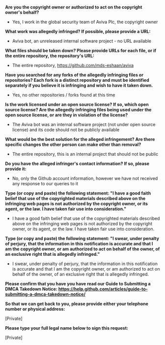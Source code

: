 __Are you the copyright owner or authorized to act on the copyright owner's behalf?__

* Yes, I work in the global security team of Aviva Plc, the copyright owner

__What work was allegedly infringed? If possible, please provide a URL:__

* Aviva bot, an unreleased internal software project - no URL available

__What files should be taken down? Please provide URLs for each file, or if the entire repository, the repository's URL:__

* The entire repository, https://github.com/mds-eshaan/aviva

__Have you searched for any forks of the allegedly infringing files or repositories? Each fork is a distinct repository and must be identified separately if you believe it is infringing and wish to have it taken down.__

* Yes, no other repositories / forks found at this time

__Is the work licensed under an open source license? If so, which open source license? Are the allegedly infringing files being used under the open source license, or are they in violation of the license?__

* The Aviva bot was an internal software project (not under open source license) and its code should not be publicly available

__What would be the best solution for the alleged infringement? Are there specific changes the other person can make other than removal?__

* The entire repository, this is an internal project that should not be public

__Do you have the alleged infringer's contact information? If so, please provide it:__

* No, only the Github account information, however we have not received any response to our queries to it

__Type (or copy and paste) the following statement: "I have a good faith belief that use of the copyrighted materials described above on the infringing web pages is not authorized by the copyright owner, or its agent, or the law. I have taken fair use into consideration."__

* I have a good faith belief that use of the copyrighted materials described above on the infringing web pages is not authorized by the copyright owner, or its agent, or the law. I have taken fair use into consideration.

__Type (or copy and paste) the following statement: "I swear, under penalty of perjury, that the information in this notification is accurate and that I am the copyright owner, or am authorized to act on behalf of the owner, of an exclusive right that is allegedly infringed."__

* I swear, under penalty of perjury, that the information in this notification is accurate and that I am the copyright owner, or am authorized to act on behalf of the owner, of an exclusive right that is allegedly infringed.

__Please confirm that you have you have read our Guide to Submitting a DMCA Takedown Notice: https://help.github.com/articles/guide-to-submitting-a-dmca-takedown-notice/__

__So that we can get back to you, please provide either your telephone number or physical address:__

[Private]

__Please type your full legal name below to sign this request:__

[Private]
